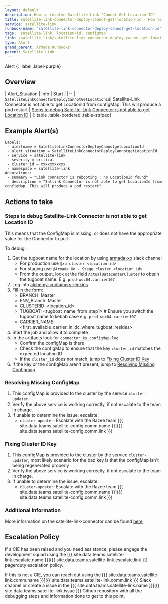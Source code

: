 ```yaml
---
layout: default
description: How to resolve Satellite-Link "Cannot Get Location ID"
title: satellite-link-connector-deploy-cannot-get-location-id - How to resolve 
service: satellite-link
runbook-name: "satellite-link-connector-deploy-cannot-get-location-id"
tags:  satellite-link, location-id, configmap
link: /satellite-link/satellite-link-connector-deploy-cannot-get-location-id
type: Alert
grand_parent: Armada Runbooks
parent: Satellite Link
---
```


Alert
{: .label .label-purple}

## Overview

| Alert_Situation | Info | Start |
|--
| `SatelliteLinkConnectorDeployCannotGetLocationId`| Satellite-Link Connector is not able to get LocationId from configMap. This will produce a pod restart
 | [Steps to debug Satellite-Link Connector is not able to get Location ID](#steps-to-debug-satellite-link-connector-is-not-able-to-get-location-id) |
{:.table .table-bordered .table-striped}

## Example Alert(s)

~~~~
Labels:
 - alertname = SatelliteLinkConnectorDeployCannotgetLocationId
 - alert_situation = SatelliteLinkConnectorDeployCannotgetLocationId
 - service = satellite-link
 - severity = critical
 - cluster_id = xxxxxxxxxxx
 - namespace = satellite-link
Annotations:
 - summary = "Link connector is rebooting : no LocationId found"
 - description = "Satlink Connector is not able to get LocationId from configMap. This will produce a pod restart"
~~~~

## Actions to take

### Steps to debug Satellite-Link Connector is not able to get Location ID

This means that the ConfigMap is missing, or does not have the appropriate value for the Connector to pull

To debug:

1. Get the tugboat name for the location by using [armada-xo](https://ibm-argonauts.slack.com/archives/G53AJ95TP) slack channel
    * For production use `@xo cluster <location-id>`
    * For staging use `@Armada Xo - Stage cluster <location_id>`
    * From the output, look at the field `ActualDatacenterCluster` to obtain the tugboat name. E.g. `prod-wdc04.carrier107`
1. Log into [alchemy-containers-jenkins](https://alchemy-containers-jenkins.swg-devops.com/job/Containers-Runtime/job/armada-cruiser-automated-recovery/job/armada-ha-master-get-info/build?delay=0sec)
1. Fill in the form:
    * BRANCH: Master
    * ENV_Branch: Master
    * CLUSTERID: <location_id>
    * TUGBOAT: <tugboat_name_from_step1> # Ensure you switch the tugboat name to kebab case e.g. `prod-wdc04-carrier107`
    * CARRIER_NAME: <first_available_carrier_in_dc_where_tugboat_resides>
1. Start the job and allow it to complete
1. In the artifacts look for `connector_ks_configMap.log`
    * Confirm the configMap is there
    * Check the configMap to ensure that the key `cluster_id` matches the expected location ID
    * If the `cluster_id` does not match, jump to [Fixing Cluster ID Key](#fixing-cluster-id-key)
1. If the key or the configMap aren't present, jump to [Resolving Missing Configmap](#resolving-missing-configmap)

### Resolving Missing ConfigMap
1. This configMap is provided to the cluster by the service `cluster-updater`.
2. Verify the above service is working correctly, if not escalate to the team in charge.
1. If unable to determine the issue, escalate: 
    * `cluster-updater`: Escalate with the Razee team [{{ site.data.teams.satellite-config.comm.name }}]({{ site.data.teams.satellite-config.comm.link }})

### Fixing Cluster ID Key
1. This configMap is provided to the cluster by the service `cluster-updater`, most likely scenario for the bad key is that the configMap isn't being regenerated properly
2. Verify the above service is working correctly, if not escalate to the team in charge.
1. If unable to determine the issue, escalate: 
    * `cluster-updater`: Escalate with the Razee team [{{ site.data.teams.satellite-config.comm.name }}]({{ site.data.teams.satellite-config.comm.link }})

### Additional Information

More information on the satellite-link-connector can be found [here](https://github.ibm.com/IBM-Cloud-Platform-Networking/satellite-link-connector)

## Escalation Policy
If a CIE has been raised and you need assistance, please engage the development squad using the [{{ site.data.teams.satellite-link.escalate.name }}]({{ site.data.teams.satellite-link.escalate.link }}) pagerduty escalation policy.

If this is not a CIE, you can reach out using the [{{ site.data.teams.satellite-link.comm.name }}]({{ site.data.teams.satellite-link.comm.link }}) Slack channel or create a issue in the [{{ site.data.teams.satellite-link.name }}]({{ site.data.teams.satellite-link.issue }}) Github repository with all the debugging steps and information done to get to this point.
